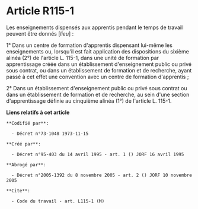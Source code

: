 # Article R115-1

Les enseignements dispensés aux apprentis pendant le temps de travail peuvent être donnés [*lieu*] :

1° Dans un centre de formation d'apprentis dispensant lui-même les enseignements ou, lorsqu'il est fait application des
dispositions du sixième alinéa (2°) de l'article L. 115-1, dans une unité de formation par apprentissage créée dans un
établissement d'enseignement public ou privé sous contrat, ou dans un établissement de formation et de recherche, ayant passé
à cet effet une convention avec un centre de formation d'apprentis ;

2° Dans un établissement d'enseignement public ou privé sous contrat ou dans un établissement de formation et de recherche,
au sein d'une section d'apprentissage définie au cinquième alinéa (1°) de l'article L. 115-1.

**Liens relatifs à cet article**

	**Codifié par**:

	  - Décret n°73-1048 1973-11-15

	**Créé par**:

	  - Décret n°95-403 du 14 avril 1995 - art. 1 () JORF 16 avril 1995

	**Abrogé par**:

	  - Décret n°2005-1392 du 8 novembre 2005 - art. 2 () JORF 10 novembre 2005

	**Cite**:

	  - Code du travail - art. L115-1 (M)
